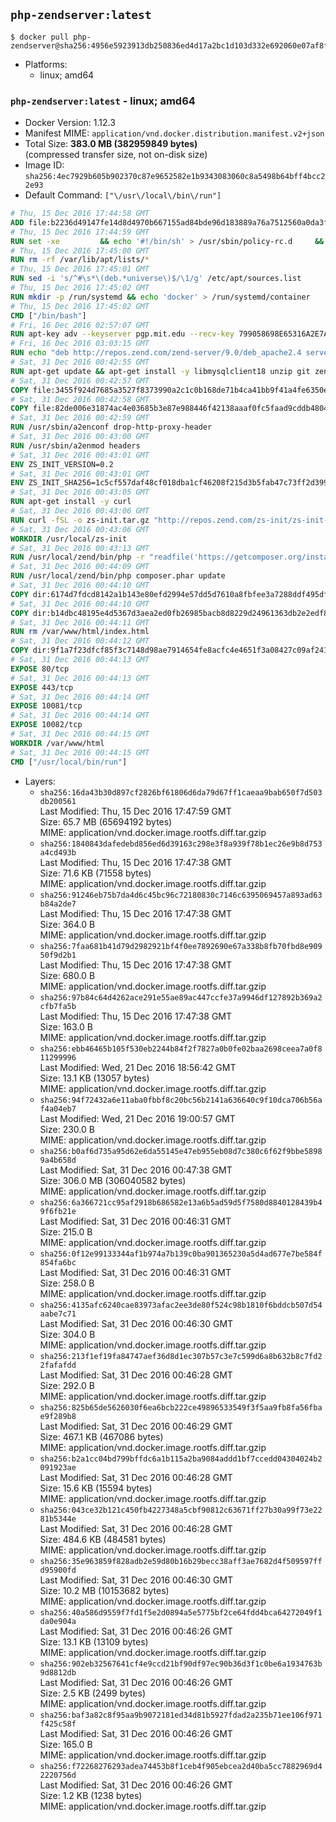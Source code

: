 ## `php-zendserver:latest`

```console
$ docker pull php-zendserver@sha256:4956e5923913db250836ed4d17a2bc1d103d332e692060e07af8feb4166a5b87
```

-	Platforms:
	-	linux; amd64

### `php-zendserver:latest` - linux; amd64

-	Docker Version: 1.12.3
-	Manifest MIME: `application/vnd.docker.distribution.manifest.v2+json`
-	Total Size: **383.0 MB (382959849 bytes)**  
	(compressed transfer size, not on-disk size)
-	Image ID: `sha256:4ec7929b605b902370c87e9652582e1b9343083060c8a5498b64bff4bcc22e93`
-	Default Command: `["\/usr\/local\/bin\/run"]`

```dockerfile
# Thu, 15 Dec 2016 17:44:58 GMT
ADD file:b2236d49147fe14d8d4970b667155ad84bde96d183889a76a7512560a0da3f82 in / 
# Thu, 15 Dec 2016 17:44:59 GMT
RUN set -xe 		&& echo '#!/bin/sh' > /usr/sbin/policy-rc.d 	&& echo 'exit 101' >> /usr/sbin/policy-rc.d 	&& chmod +x /usr/sbin/policy-rc.d 		&& dpkg-divert --local --rename --add /sbin/initctl 	&& cp -a /usr/sbin/policy-rc.d /sbin/initctl 	&& sed -i 's/^exit.*/exit 0/' /sbin/initctl 		&& echo 'force-unsafe-io' > /etc/dpkg/dpkg.cfg.d/docker-apt-speedup 		&& echo 'DPkg::Post-Invoke { "rm -f /var/cache/apt/archives/*.deb /var/cache/apt/archives/partial/*.deb /var/cache/apt/*.bin || true"; };' > /etc/apt/apt.conf.d/docker-clean 	&& echo 'APT::Update::Post-Invoke { "rm -f /var/cache/apt/archives/*.deb /var/cache/apt/archives/partial/*.deb /var/cache/apt/*.bin || true"; };' >> /etc/apt/apt.conf.d/docker-clean 	&& echo 'Dir::Cache::pkgcache ""; Dir::Cache::srcpkgcache "";' >> /etc/apt/apt.conf.d/docker-clean 		&& echo 'Acquire::Languages "none";' > /etc/apt/apt.conf.d/docker-no-languages 		&& echo 'Acquire::GzipIndexes "true"; Acquire::CompressionTypes::Order:: "gz";' > /etc/apt/apt.conf.d/docker-gzip-indexes 		&& echo 'Apt::AutoRemove::SuggestsImportant "false";' > /etc/apt/apt.conf.d/docker-autoremove-suggests
# Thu, 15 Dec 2016 17:45:00 GMT
RUN rm -rf /var/lib/apt/lists/*
# Thu, 15 Dec 2016 17:45:01 GMT
RUN sed -i 's/^#\s*\(deb.*universe\)$/\1/g' /etc/apt/sources.list
# Thu, 15 Dec 2016 17:45:02 GMT
RUN mkdir -p /run/systemd && echo 'docker' > /run/systemd/container
# Thu, 15 Dec 2016 17:45:02 GMT
CMD ["/bin/bash"]
# Fri, 16 Dec 2016 02:57:07 GMT
RUN apt-key adv --keyserver pgp.mit.edu --recv-key 799058698E65316A2E7A4FF42EAE1437F7D2C623
# Fri, 16 Dec 2016 03:03:15 GMT
RUN echo "deb http://repos.zend.com/zend-server/9.0/deb_apache2.4 server non-free" >> /etc/apt/sources.list.d/zend-server.list
# Sat, 31 Dec 2016 00:42:55 GMT
RUN apt-get update && apt-get install -y libmysqlclient18 unzip git zend-server-php-7.0=9.0.1+b164 && /usr/local/zend/bin/zendctl.sh stop
# Sat, 31 Dec 2016 00:42:57 GMT
COPY file:3455f924d7685a3527f8373990a2c1c0b168de71b4ca41bb9f41a4fe6350e45d in /etc/ 
# Sat, 31 Dec 2016 00:42:58 GMT
COPY file:82de006e31874ac4e03685b3e87e988446f42138aaaf0fc5faad9cddb48040ba in /etc/apache2/conf-available 
# Sat, 31 Dec 2016 00:42:59 GMT
RUN /usr/sbin/a2enconf drop-http-proxy-header
# Sat, 31 Dec 2016 00:43:00 GMT
RUN /usr/sbin/a2enmod headers
# Sat, 31 Dec 2016 00:43:01 GMT
ENV ZS_INIT_VERSION=0.2
# Sat, 31 Dec 2016 00:43:01 GMT
ENV ZS_INIT_SHA256=1c5cf557daf48cf018dba1cf46208f215d3b5fab47c73ff2d39988581ebd6932
# Sat, 31 Dec 2016 00:43:05 GMT
RUN apt-get install -y curl
# Sat, 31 Dec 2016 00:43:06 GMT
RUN curl -fSL -o zs-init.tar.gz "http://repos.zend.com/zs-init/zs-init-docker-${ZS_INIT_VERSION}.tar.gz"     && echo "${ZS_INIT_SHA256} *zs-init.tar.gz" | sha256sum -c -     && mkdir /usr/local/zs-init     && tar xzf zs-init.tar.gz --strip-components=1 -C /usr/local/zs-init     && rm zs-init.tar.gz
# Sat, 31 Dec 2016 00:43:06 GMT
WORKDIR /usr/local/zs-init
# Sat, 31 Dec 2016 00:43:13 GMT
RUN /usr/local/zend/bin/php -r "readfile('https://getcomposer.org/installer');" | /usr/local/zend/bin/php
# Sat, 31 Dec 2016 00:44:09 GMT
RUN /usr/local/zend/bin/php composer.phar update
# Sat, 31 Dec 2016 00:44:10 GMT
COPY dir:6174d7fdcd8142a1b143e80efd2994e57dd5d7610a8fbfee3a7288ddf495dfdf in /usr/local/bin 
# Sat, 31 Dec 2016 00:44:10 GMT
COPY dir:b14dbc48195e4d5367d3aea2ed0fb26985bacb8d8229d24961363db2e2edf8f0 in /usr/local/zend/var/plugins/ 
# Sat, 31 Dec 2016 00:44:11 GMT
RUN rm /var/www/html/index.html
# Sat, 31 Dec 2016 00:44:12 GMT
COPY dir:9f1a7f23dfcf85f3c7148d98ae7914654fe8acfc4e4651f3a08427c09af24198 in /var/www/html 
# Sat, 31 Dec 2016 00:44:13 GMT
EXPOSE 80/tcp
# Sat, 31 Dec 2016 00:44:13 GMT
EXPOSE 443/tcp
# Sat, 31 Dec 2016 00:44:14 GMT
EXPOSE 10081/tcp
# Sat, 31 Dec 2016 00:44:14 GMT
EXPOSE 10082/tcp
# Sat, 31 Dec 2016 00:44:15 GMT
WORKDIR /var/www/html
# Sat, 31 Dec 2016 00:44:15 GMT
CMD ["/usr/local/bin/run"]
```

-	Layers:
	-	`sha256:16da43b30d897cf2826bf61806d6da79d67ff1caeaa9bab650f7d503db200561`  
		Last Modified: Thu, 15 Dec 2016 17:47:59 GMT  
		Size: 65.7 MB (65694192 bytes)  
		MIME: application/vnd.docker.image.rootfs.diff.tar.gzip
	-	`sha256:1840843dafedebd856ed6d39163c298e3f8a939f78b1ec26e9b8d753a4cd493b`  
		Last Modified: Thu, 15 Dec 2016 17:47:38 GMT  
		Size: 71.6 KB (71558 bytes)  
		MIME: application/vnd.docker.image.rootfs.diff.tar.gzip
	-	`sha256:91246eb75b7da4d6c45bc96c72180830c7146c6395069457a893ad63b84a2de7`  
		Last Modified: Thu, 15 Dec 2016 17:47:38 GMT  
		Size: 364.0 B  
		MIME: application/vnd.docker.image.rootfs.diff.tar.gzip
	-	`sha256:7faa681b41d79d2982921bf4f0ee7892690e67a338b8fb70fbd8e90950f9d2b1`  
		Last Modified: Thu, 15 Dec 2016 17:47:38 GMT  
		Size: 680.0 B  
		MIME: application/vnd.docker.image.rootfs.diff.tar.gzip
	-	`sha256:97b84c64d4262ace291e55ae89ac447ccfe37a9946df127892b369a2cfb7fa5b`  
		Last Modified: Thu, 15 Dec 2016 17:47:38 GMT  
		Size: 163.0 B  
		MIME: application/vnd.docker.image.rootfs.diff.tar.gzip
	-	`sha256:ebb46465b105f530eb2244b84f2f7827a0b0fe02baa2698ceea7a0f811299996`  
		Last Modified: Wed, 21 Dec 2016 18:56:42 GMT  
		Size: 13.1 KB (13057 bytes)  
		MIME: application/vnd.docker.image.rootfs.diff.tar.gzip
	-	`sha256:94f72432a6e11aba0fbbf8c20bc56b2141a636640c9f10dca706b56af4a04eb7`  
		Last Modified: Wed, 21 Dec 2016 19:00:57 GMT  
		Size: 230.0 B  
		MIME: application/vnd.docker.image.rootfs.diff.tar.gzip
	-	`sha256:b0af6d735a95d62e6da55145e47eb955eb08d7c380c6f62f9bbe58989a4b658d`  
		Last Modified: Sat, 31 Dec 2016 00:47:38 GMT  
		Size: 306.0 MB (306040582 bytes)  
		MIME: application/vnd.docker.image.rootfs.diff.tar.gzip
	-	`sha256:6a366721cc95af2918b686582e13a6b5ad59d5f7580d8840128439b49f6fb21e`  
		Last Modified: Sat, 31 Dec 2016 00:46:31 GMT  
		Size: 215.0 B  
		MIME: application/vnd.docker.image.rootfs.diff.tar.gzip
	-	`sha256:0f12e99133344af1b974a7b139c0ba901365230a5d4ad677e7be584f854fa6bc`  
		Last Modified: Sat, 31 Dec 2016 00:46:31 GMT  
		Size: 258.0 B  
		MIME: application/vnd.docker.image.rootfs.diff.tar.gzip
	-	`sha256:4135afc6240cae83973afac2ee3de80f524c98b1810f6bddcb507d54aabe7c71`  
		Last Modified: Sat, 31 Dec 2016 00:46:30 GMT  
		Size: 304.0 B  
		MIME: application/vnd.docker.image.rootfs.diff.tar.gzip
	-	`sha256:213f1ef19fa84747aef36d8d1ec307b57c3e7c599d6a8b632b8c7fd22fafafdd`  
		Last Modified: Sat, 31 Dec 2016 00:46:28 GMT  
		Size: 292.0 B  
		MIME: application/vnd.docker.image.rootfs.diff.tar.gzip
	-	`sha256:825b65de5626030f6ea6bcb222ce49896533549f3f5aa9fb8fa56fbae9f289b8`  
		Last Modified: Sat, 31 Dec 2016 00:46:29 GMT  
		Size: 467.1 KB (467086 bytes)  
		MIME: application/vnd.docker.image.rootfs.diff.tar.gzip
	-	`sha256:b2a1cc04bd799bffdc6a1b115a2ba9084addd1bf7ccedd04304024b2091923ae`  
		Last Modified: Sat, 31 Dec 2016 00:46:28 GMT  
		Size: 15.6 KB (15594 bytes)  
		MIME: application/vnd.docker.image.rootfs.diff.tar.gzip
	-	`sha256:043ce32b121c450fb4227348a5cbf90812c63671ff27b30a99f73e2281b5344e`  
		Last Modified: Sat, 31 Dec 2016 00:46:28 GMT  
		Size: 484.6 KB (484581 bytes)  
		MIME: application/vnd.docker.image.rootfs.diff.tar.gzip
	-	`sha256:35e963859f828adb2e59d80b16b29becc38aff3ae7682d4f509597ffd95900fd`  
		Last Modified: Sat, 31 Dec 2016 00:46:30 GMT  
		Size: 10.2 MB (10153682 bytes)  
		MIME: application/vnd.docker.image.rootfs.diff.tar.gzip
	-	`sha256:40a586d9559f7fd1f5e2d0894a5e5775bf2ce64fdd4bca64272049f1da0e904a`  
		Last Modified: Sat, 31 Dec 2016 00:46:26 GMT  
		Size: 13.1 KB (13109 bytes)  
		MIME: application/vnd.docker.image.rootfs.diff.tar.gzip
	-	`sha256:902eb32567641cf4e9ccd21bf90df97ec90b36d3f1c0be6a1934763b9d8812db`  
		Last Modified: Sat, 31 Dec 2016 00:46:26 GMT  
		Size: 2.5 KB (2499 bytes)  
		MIME: application/vnd.docker.image.rootfs.diff.tar.gzip
	-	`sha256:baf3a82c8f95aa9b9072181ed34d81b5927fdad2a235b71ee106f971f425c58f`  
		Last Modified: Sat, 31 Dec 2016 00:46:26 GMT  
		Size: 165.0 B  
		MIME: application/vnd.docker.image.rootfs.diff.tar.gzip
	-	`sha256:f72268276293adea74453b8f1ceb4f905ebcea2d40ba5cc7882969d42220756d`  
		Last Modified: Sat, 31 Dec 2016 00:46:26 GMT  
		Size: 1.2 KB (1238 bytes)  
		MIME: application/vnd.docker.image.rootfs.diff.tar.gzip

